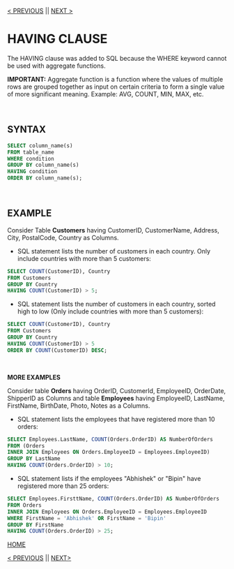 [< PREVIOUS](groupby.md) || [NEXT >](exists.md)

# HAVING CLAUSE

The HAVING clause was added to SQL because the WHERE keyword cannot be used with aggregate functions.

**IMPORTANT:** Aggregate function is a function where the values of multiple rows are grouped together as input on certain criteria to form a single value of more significant meaning. Example: AVG, COUNT, MIN, MAX, etc.

<br />

## SYNTAX

```sql
SELECT column_name(s)
FROM table_name
WHERE condition
GROUP BY column_name(s)
HAVING condition
ORDER BY column_name(s);
```

<br />

## EXAMPLE

Consider Table **Customers** having CustomerID, CustomerName, Address, City, PostalCode, Country as Columns.

+ SQL statement lists the number of customers in each country. Only include countries with more than 5 customers:

```sql
SELECT COUNT(CustomerID), Country
FROM Customers
GROUP BY Country
HAVING COUNT(CustomerID) > 5;
```

+ SQL statement lists the number of customers in each country, sorted high to low (Only include countries with more than 5 customers):

```sql
SELECT COUNT(CustomerID), Country
FROM Customers
GROUP BY Country
HAVING COUNT(CustomerID) > 5
ORDER BY COUNT(CustomerID) DESC;
```

<br />

**MORE EXAMPLES**

Consider table **Orders** having OrderID, CustomerId, EmployeeID, OrderDate, ShipperID as Columns and table **Employees** having EmployeeID, LastName, FirstName, BirthDate, Photo, Notes as a Columns.

+  SQL statement lists the employees that have registered more than 10 orders:

```sql
SELECT Employees.LastName, COUNT(Orders.OrderID) AS NumberOfOrders
FROM (Orders
INNER JOIN Employees ON Orders.EmployeeID = Employees.EmployeeID)
GROUP BY LastName
HAVING COUNT(Orders.OrderID) > 10;
```

+ SQL statement lists if the employees "Abhishek" or "Bipin" have registered more than 25 orders:

```sql
SELECT Employees.FirsttName, COUNT(Orders.OrderID) AS NumberOfOrders
FROM Orders
INNER JOIN Employees ON Orders.EmployeeID = Employees.EmployeeID
WHERE FirstName = 'Abhishek' OR FirstName = 'Bipin'
GROUP BY FirstName
HAVING COUNT(Orders.OrderID) > 25;
```

[HOME](README.md)

[< PREVIOUS](groupby.md) || [NEXT>](exists.md)




